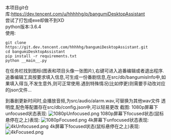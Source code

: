 本项目git仓库:https://dev.tencent.com/u/hhhhhg/p/bangumiDesktopAssistant  
尝试了打包成exe却做不到XD  
python版本:3.6.4  
使用:

```
git clone https://git.dev.tencent.com/hhhhhg/bangumiDesktopAssistant.git
cd bangumiDesktopAssistant
pip install -r requirements.txt
python __main__.py
```
在任务栏找到图标(图表和项目头像一张图片),右键可进入追番编辑或者退出程序.
追番编辑工具按要求填入信息,可生成一份番剧信息,在src/db/bangumisInfo中,如果填入得当,不发生意外,则可正常使用.遇到特殊情况(比如停更)则需要手动改对应的json文件...

到番剧更新时间时,会播放音频,为src/audio/alarm.wav,可替换为其他wav文件
透明度,配色等配置存在src/db/config.json中,可以轻易更改
截图:
1080p屏幕下unfocused状态表现:
![1080pUnfocused.png](http://hhhhhg.coding.me/bangumiDesktopAssistant/src/img/readmeImg/1080pUnfocused.png)
1080p屏幕下focused状态(鼠标悬停在之上)表现:
![1080pFocused.png](http://hhhhhg.coding.me/bangumiDesktopAssistant/src/img/readmeImg/1080pFocused.png)
4k屏幕下unfocused状态表现:
![4kUnfocused.png](http://hhhhhg.coding.me/bangumiDesktopAssistant/src/img/readmeImg/4kUnfocused.png)
4k屏幕下focused状态(鼠标悬停在之上)表现:
![4kFocused.png](http://hhhhhg.coding.me/bangumiDesktopAssistant/src/img/readmeImg/4kFocused.png)
